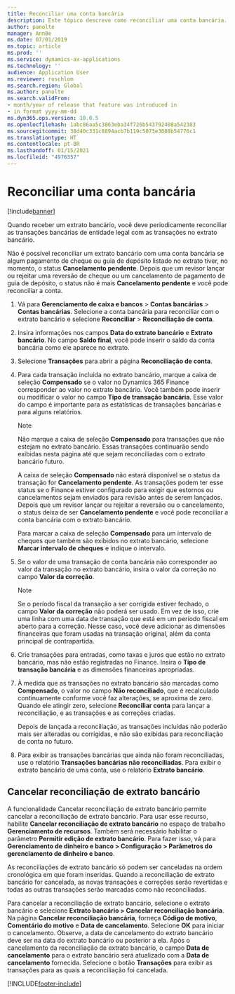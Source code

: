 ```yaml
---
title: Reconciliar uma conta bancária
description: Este tópico descreve como reconciliar uma conta bancária.
author: panolte
manager: AnnBe
ms.date: 07/01/2019
ms.topic: article
ms.prod: ''
ms.service: dynamics-ax-applications
ms.technology: ''
audience: Application User
ms.reviewer: roschlom
ms.search.region: Global
ms.author: panolte
ms.search.validFrom:
- month/year of release that feature was introduced in
- in format yyyy-mm-dd
ms.dyn365.ops.version: 10.0.5
ms.openlocfilehash: 1abc86aa5c3863eba34f726b543792408a542383
ms.sourcegitcommit: 38d40c331c8894acb7b119c5073e3088b54776c1
ms.translationtype: HT
ms.contentlocale: pt-BR
ms.lasthandoff: 01/15/2021
ms.locfileid: "4976357"
---
```

# <a name="reconcile-a-bank-account"></a>Reconciliar uma conta bancária

[!include[banner](../includes/banner.md)]

Quando receber um extrato bancário, você deve periodicamente reconciliar as transações bancárias de entidade legal com as transações no extrato bancário.

Não é possível reconciliar um extrato bancário com uma conta bancária se algum pagamento de cheque ou guia de depósito listado no extrato tiver, no momento, o status **Cancelamento pendente**. Depois que um revisor lançar ou rejeitar uma reversão de cheque ou um cancelamento de pagamento de guia de depósito, o status não é mais **Cancelamento pendente** e você pode reconciliar a conta.

1.  Vá para **Gerenciamento de caixa e bancos** \> **Contas bancárias** \> **Contas bancárias**. Selecione a conta bancária para reconciliar com o extrato bancário e selecione **Reconciliar** > **Reconciliação de conta**.

2.  Insira informações nos campos **Data do extrato bancário** e **Extrato bancário**. No campo **Saldo final**, você pode inserir o saldo da conta bancária como ele aparece no extrato.

3.  Selecione **Transações** para abrir a página **Reconciliação de conta**.

4.  Para cada transação incluída no extrato bancário, marque a caixa de seleção **Compensado** se o valor no Dynamics 365 Finance corresponder ao valor no extrato bancário. Você também pode inserir ou modificar o valor no campo **Tipo de transação bancária**. Esse valor do campo é importante para as estatísticas de transações bancárias e para alguns relatórios.
    

    > [!NOTE]
    > <P>Não marque a caixa de seleção <STRONG>Compensado</STRONG> para transações que não estejam no extrato bancário. Essas transações continuarão sendo exibidas nesta página até que sejam reconciliadas com o extrato bancário futuro.</P>
    > <P>A caixa de seleção <STRONG>Compensado</STRONG> não estará disponível se o status da transação for <STRONG>Cancelamento pendente</STRONG>. As transações podem ter esse status se o Finance estiver configurado para exigir que estornos ou cancelamentos sejam enviados para revisão antes de serem lançados. Depois que um revisor lançar ou rejeitar a reversão ou o cancelamento, o status deixa de ser <STRONG>Cancelamento pendente</STRONG> e você pode reconciliar a conta bancária com o extrato bancário.</P>

    
    Para marcar a caixa de seleção **Compensado** para um intervalo de cheques que também são exibidos no extrato bancário, selecione **Marcar intervalo de cheques** e indique o intervalo.

5.  Se o valor de uma transação de conta bancária não corresponder ao valor da transação no extrato bancário, insira o valor da correção no campo **Valor da correção**.
    

    > [!NOTE]
    > <P>Se o período fiscal da transação a ser corrigida estiver fechado, o campo <STRONG>Valor da correção</STRONG> não poderá ser usado. Em vez de isso, crie uma linha com uma data de transação que está em um período fiscal em aberto para a correção. Nesse caso, você deve adicionar as dimensões financeiras que foram usadas na transação original, além da conta principal de contrapartida.</P>



6.  Crie transações para entradas, como taxas e juros que estão no extrato bancário, mas não estão registradas no Finance. Insira o **Tipo de transação bancária** e as dimensões financeiras apropriadas.

7.  À medida que as transações no extrato bancário são marcadas como **Compensado**, o valor no campo **Não reconciliado**, que é recalculado continuamente conforme você faz alterações, se aproxima de zero. Quando ele atingir zero, selecione **Reconciliar conta** para lançar a reconciliação, e as transações e as correções criadas.
    
    Depois de lançada a reconciliação, as transações incluídas não poderão mais ser alteradas ou corrigidas, e não são exibidas para reconciliação de conta no futuro.

8.  Para exibir as transações bancárias que ainda não foram reconciliadas, use o relatório **Transações bancárias não reconciliadas**. Para exibir o extrato bancário de uma conta, use o relatório **Extrato bancário**.

## <a name="cancel-bank-statement-reconciliation"></a>Cancelar reconciliação de extrato bancário 

A funcionalidade Cancelar reconciliação de extrato bancário permite cancelar a reconciliação de extrato bancário. Para usar esse recurso, habilite **Cancelar reconciliação de extrato bancário** no espaço de trabalho **Gerenciamento de recursos**. Também será necessário habilitar o parâmetro **Permitir edição de extrato bancário**. Para fazer isso, vá para **Gerenciamento de dinheiro e banco > Configuração > Parâmetros do gerenciamento de dinheiro e banco**.
 
As reconciliações de extrato bancário só podem ser canceladas na ordem cronológica em que foram inseridas. Quando a reconciliação de extrato bancário for cancelada, as novas transações e correções serão revertidas e todas as outras transações serão marcadas como não reconciliadas.
 
Para cancelar a reconciliação de extrato bancário, selecione o extrato bancário e selecione **Extrato bancário > Cancelar reconciliação bancária**. Na página **Cancelar reconciliação bancária**, forneça **Código de motivo**, **Comentário do motivo** e **Data de cancelamento**. Selecione **OK** para iniciar o cancelamento. Observe, a data de cancelamento do extrato bancário deve ser na data do extrato bancário ou posterior a ela. Após o cancelamento da reconciliação de extrato bancário, o campo **Data de cancelamento** para o extrato bancário será atualizado com a **Data de cancelamento** fornecida. Selecione o botão **Transações** para exibir as transações para as quais a reconciliação foi cancelada.


[!INCLUDE[footer-include](../../includes/footer-banner.md)]